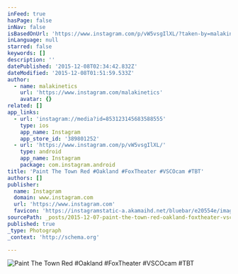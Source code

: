 ```yaml
---
inFeed: true
hasPage: false
inNav: false
isBasedOnUrl: 'https://www.instagram.com/p/vW5vsgIlXL/?taken-by=malakinetics'
inLanguage: null
starred: false
keywords: []
description: ''
datePublished: '2015-12-08T02:34:42.832Z'
dateModified: '2015-12-08T01:51:59.533Z'
author:
  - name: malakinetics
    url: 'https://www.instagram.com/malakinetics'
    avatar: {}
related: []
app_links:
  - url: 'instagram://media?id=853123145683588555'
    type: ios
    app_name: Instagram
    app_store_id: '389801252'
  - url: 'https://www.instagram.com/p/vW5vsgIlXL/'
    type: android
    app_name: Instagram
    package: com.instagram.android
title: 'Paint The Town Red #Oakland #FoxTheater #VSCOcam #TBT'
authors: []
publisher:
  name: Instagram
  domain: www.instagram.com
  url: 'https://www.instagram.com'
  favicon: 'https://instagramstatic-a.akamaihd.net/bluebar/e20554e/images/ico/favicon.ico'
sourcePath: _posts/2015-12-07-paint-the-town-red-oakland-foxtheater-vscocam-tbt.md
published: true
_type: Photograph
_context: 'http://schema.org'

---
```

![Paint The Town Red #Oakland #FoxTheater #VSCOcam #TBT](https://s3-us-west-2.amazonaws.com/the-grid-img/p/26c3bed6469b09d9aa8bd9e251eb23ad6e42e05f.jpg)